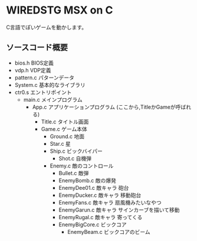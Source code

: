 # WIREDSTG MSX on C

C言語でぽいゲームを動かします。

## ソースコード概要

- bios.h BIOS定義
- vdp.h  VDP定義
- pattern.c パターンデータ
- System.c 基本的なライブラリ
- ctr0.s エントリポイント
  - main.c メインプログラム
    - App.c  アプリケーションプログラム (ここから,TitleかGameが呼ばれる)
      - Title.c タイトル画面
      - Game.c ゲーム本体
        - Ground.c 地面
        - Star.c 星
        - Ship.c ビックバイパー
          - Shot.c 自機弾
        - Enemy.c 敵のコントロール
          - Bullet.c 敵弾
          - EnemyBomb.c 敵の爆発
          - EnemyDee01.c  敵キャラ 砲台
          - EnemyDucker.c 敵キャラ 移動砲台
          - EnemyFans.c   敵キャラ 扇風機みたいなやつ
          - EnemyGarun.c  敵キャラ サインカーブを描いて移動
          - EnemyRugal.c  敵キャラ 寄ってくる
          - EnemyBigCore.c ビックコア
            - EnemyBeam.c ビックコアのビーム
